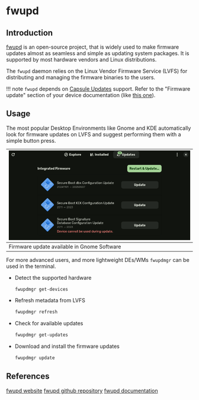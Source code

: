 # fwupd

## Introduction

[fwupd][fwupd website] is an open-source project, that
is widely used to make firmware updates almost as seamless and simple
as updating system packages. It is supported by most hardware vendors
and Linux distributions.

The `fwupd` daemon relies on the Linux Vendor Firmware Service (LVFS)
for distributing and managing the firmware binaries to the users.

!!! note
     `fwupd` depends on
     [Capsule Updates](https://docs.dasharo.com/guides/capsule-update/)
     support. Refer to the "Firmware update" section of your device
     documentation (like [this one](https://docs.dasharo.com/unified/novacustom/firmware-update/)).

## Usage

The most popular Desktop Environments like Gnome and KDE automatically
look for firmware updates on LVFS and suggest performing them with a
simple button press.

|![Firmware update available in Gnome Software](./images/fwupd-gnome.png)|
|--|
|Firmware update available in Gnome Software|

For more advanced users, and more lightweight
DEs/WMs `fwupdmgr` can be used in the terminal.

* Detect the supported hardware

    ```bash
    fwupdmgr get-devices
    ```

* Refresh metadata from LVFS

    ```bash
    fwupdmgr refresh
    ```

* Check for available updates

    ```bash
    fwupdmgr get-updates
    ```

* Download and install the firmware updates

    ```bash
    fwupdmgr update
    ```

## References

[fwupd website][fwupd website]
[fwupd github repository][fwupd github repository]
[fwupd documentation][fwupd documentation]

[fwupd website]: https://fwupd.org
[fwupd github repository]: https://github.com/fwupd/fwupd
[fwupd documentation]: https://lvfs.readthedocs.io
